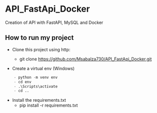 # API_FastApi_Docker
Creation of API with FastAPI, MySQL and Docker

## How to run my project

- Clone this project using  http:
    - git clone https://github.com/Msabalza730/API_FastApi_Docker.git

- Create a virtual env (Windows)
```python
    - python -m venv env
    - cd env
    - .\Scripts\activate
    - cd ..
```

- Install the requirements.txt
    - pip install -r requirements.txt